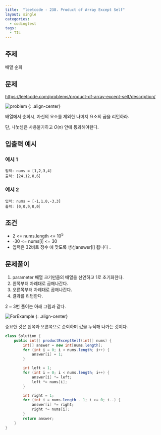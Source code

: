 ```yaml
---
title:  "leetcode - 238. Product of Array Except Self"
layout: single
categories:
  - codingtest
tags:
  - TIL
---
```


## 주제
배열 순회


## 문제
https://leetcode.com/problems/product-of-array-except-self/description/

![problem](https://github.com/user-attachments/assets/26ab7a40-df2b-48a3-93bf-bdedfc42d271)
{: .align-center}

배열에서 순회시, 자신의 요소를 제외한 나머지 요소의 곱을 리턴하라.

단, 나눗셈은 사용불가하고 $O(n)$ 안에 통과해야한다.

## 입출력 예시
### 예시 1
```
입력: nums = [1,2,3,4]
출력: [24,12,8,6]
```

### 예시 2
```
입력: nums = [-1,1,0,-3,3]
출력: [0,0,9,0,0]
```

## 조건
- 2 <= nums.length <= $10^5$
- -30 <= nums[i] <= 30
- 입력은 32비트 정수 에 맞도록 생성answer[i] 됩니다 .


## 문제풀이
1. parameter 배열 크기만큼의 배열을 선언하고 1로 초기화한다.
2. 왼쪽부터 차례대로 곱해나간다.
3. 오른쪽부터 차례대로 곱해나간다.
4. 결과를 리턴한다.

2 ~ 3번 풀이는 아래 그림과 같다.

![ForExample](https://github.com/user-attachments/assets/89e012a6-6724-4c51-a68e-af9faf797826)
{: .align-center}

중요한 것은 왼쪽과 오른쪽으로 순회하며 값을 누적해 나가는 것이다.

```java
class Solution {
    public int[] productExceptSelf(int[] nums) {
        int[] answer = new int[nums.length];
        for (int i = 0; i < nums.length; i++) {
            answer[i] = 1;
        }

        int left = 1;
        for (int i = 0; i < nums.length; i++) {
            answer[i] *= left;
            left *= nums[i];
        }

        int right = 1;
        for (int i = nums.length - 1; i >= 0; i--) {
            answer[i] *= right;
            right *= nums[i];
        }
        return answer;
    }
}
```





